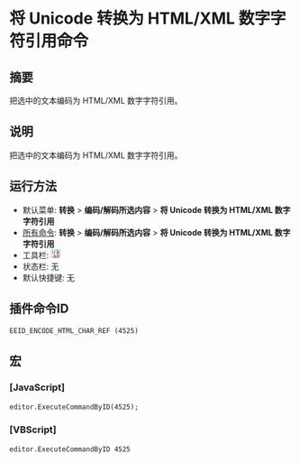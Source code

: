 # 将 Unicode 转换为 HTML/XML 数字字符引用命令

## 摘要

把选中的文本编码为 HTML/XML 数字字符引用。

## 说明

把选中的文本编码为 HTML/XML 数字字符引用。

## 运行方法

- 默认菜单: **转换** \> **编码/解码所选内容** \> **将 Unicode 转换为 HTML/XML 数字字符引用**
- [所有命令](../tools/all_commands): **转换** \> **编码/解码所选内容** \> **将 Unicode 转换为 HTML/XML 数字字符引用**
- 工具栏:
![](../../images/uni2html24x16.png)
- 状态栏: 无
- 默认快捷键: 无

## 插件命令ID

```
EEID_ENCODE_HTML_CHAR_REF (4525)
```

## 宏

### \[JavaScript\]

```
editor.ExecuteCommandByID(4525);
```

### \[VBScript\]

```
editor.ExecuteCommandByID 4525
```
